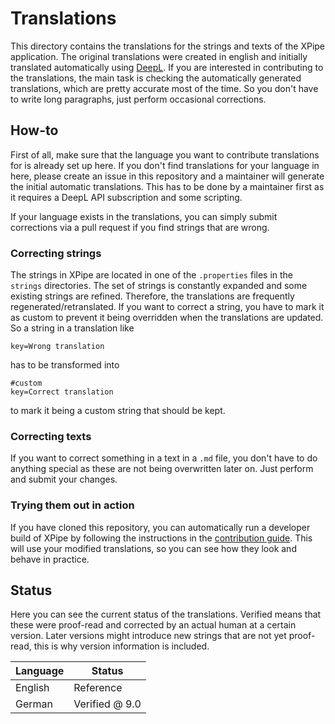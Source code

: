 # Translations

This directory contains the translations for the strings and texts of the XPipe application. The original translations were created in english and initially translated automatically using [DeepL](https://www.deepl.com/en/translator). If you are interested in contributing to the translations, the main task is checking the automatically generated translations, which are pretty accurate most of the time. So you don't have to write long paragraphs, just perform occasional corrections.

## How-to

First of all, make sure that the language you want to contribute translations for is already set up here. If you don't find translations for your language in here, please create an issue in this repository and a maintainer will generate the initial automatic translations. This has to be done by a maintainer first as it requires a DeepL API subscription and some scripting.

If your language exists in the translations, you can simply submit corrections via a pull request if you find strings that are wrong.

### Correcting strings

The strings in XPipe are located in one of the `.properties` files in the `strings` directories. The set of strings is constantly expanded and some existing strings are refined. Therefore, the translations are frequently regenerated/retranslated. If you want to correct a string, you have to mark it as custom to prevent it being overridden when the translations are updated. So a string in a translation like
```
key=Wrong translation
```
has to be transformed into
```
#custom
key=Correct translation
```
to mark it being a custom string that should be kept.

### Correcting texts

If you want to correct something in a text in a `.md` file, you don't have to do anything special as these are not being overwritten later on. Just perform and submit your changes.

### Trying them out in action

If you have cloned this repository, you can automatically run a developer build of XPipe by following the instructions in the [contribution guide](/CONTRIBUTING.md). This will use your modified translations, so you can see how they look and behave in practice.

## Status

Here you can see the current status of the translations. Verified means that these were proof-read and corrected by an actual human at a certain version. Later versions might introduce new strings that are not yet proof-read, this is why version information is included.

| Language | Status         |
|----------|----------------|
| English  | Reference      |
| German   | Verified @ 9.0 |